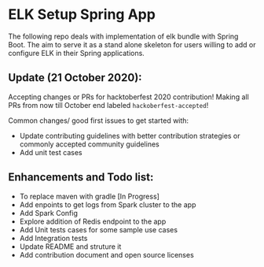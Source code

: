 # ELK Setup Spring App
The following repo deals with implementation of elk bundle with Spring Boot. The aim to serve it as a stand alone skeleton for users willing to add or configure ELK in their Spring applications.

## Update (21 October 2020):
Accepting changes or PRs for hacktoberfest 2020 contribution! Making all PRs from now till October end labeled `hackoberfest-accepted`!

Common changes/ good first issues to get started with: 
- Update contributing guidelines with better contribution strategies or commonly accepted community guidelines
- Add unit test cases

## Enhancements and Todo list:
- To replace maven with gradle [In Progress]
- Add enpoints to get logs from Spark cluster to the app
- Add Spark Config
- Explore addition of Redis endpoint to the app
- Add Unit tests cases for some sample use cases
- Add Integration tests
- Update README and struture it
- Add contribution document and open source licenses
